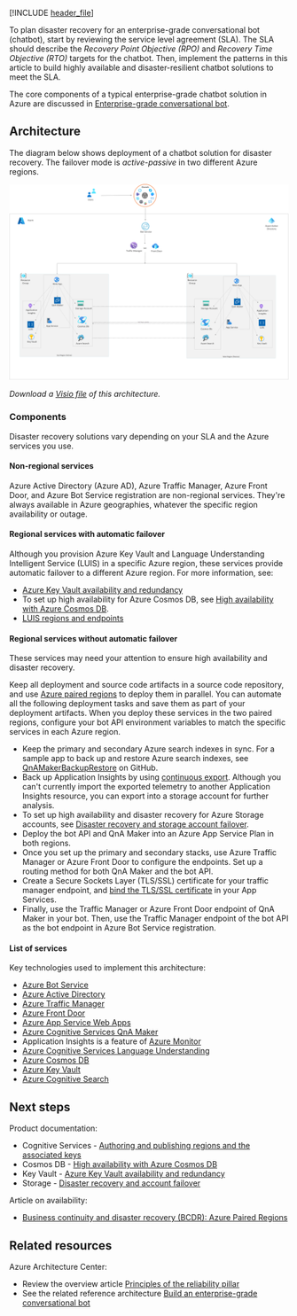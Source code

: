 [!INCLUDE [header_file](../../../includes/sol-idea-header.md)]

To plan disaster recovery for an enterprise-grade conversational bot (chatbot), start by reviewing the service level agreement (SLA). The SLA should describe the *Recovery Point Objective (RPO)* and *Recovery Time Objective (RTO)* targets for the chatbot. Then, implement the patterns in this article to build highly available and disaster-resilient chatbot solutions to meet the SLA.

The core components of a typical enterprise-grade chatbot solution in Azure are discussed in [Enterprise-grade conversational bot](../../reference-architectures/ai/conversational-bot.yml).

## Architecture

The diagram below shows deployment of a chatbot solution for disaster recovery. The failover mode is *active-passive* in two different Azure regions.

![Architecture diagram: deployment of a chatbot solution for disaster recovery, with active-passive failover mode in two different Azure regions.](../media/chatbot-with-failover-two-regions.png)

*Download a [Visio file](https://arch-center.azureedge.net/Bot_DR.vsdx) of this architecture.*

### Components

Disaster recovery solutions vary depending on your SLA and the Azure services you use.

#### Non-regional services

Azure Active Directory (Azure AD), Azure Traffic Manager, Azure Front Door, and Azure Bot Service registration are non-regional services. They're always available in Azure geographies, whatever the specific region availability or outage.

#### Regional services with automatic failover

Although you provision Azure Key Vault and Language Understanding Intelligent Service (LUIS) in a specific Azure region, these services provide automatic failover to a different Azure region. For more information, see:

- [Azure Key Vault availability and redundancy](/azure/key-vault/key-vault-disaster-recovery-guidance)
- To set up high availability for Azure Cosmos DB, see [High availability with Azure Cosmos DB](/azure/cosmos-db/high-availability).
- [LUIS regions and endpoints](/azure/cognitive-services/luis/luis-reference-regions)

#### Regional services without automatic failover

These services may need your attention to ensure high availability and disaster recovery.

Keep all deployment and source code artifacts in a source code repository, and use [Azure paired regions](/azure/best-practices-availability-paired-regions) to deploy them in parallel. You can automate all the following deployment tasks and save them as part of your deployment artifacts. When you deploy these services in the two paired regions, configure your bot API environment variables to match the specific services in each Azure region.

- Keep the primary and secondary Azure search indexes in sync. For a sample app to back up and restore Azure search indexes, see [QnAMakerBackupRestore](https://github.com/pchoudhari/QnAMakerBackupRestore) on GitHub.
- Back up Application Insights by using [continuous export](/azure/azure-monitor/app/export-telemetry). Although you can't currently import the exported telemetry to another Application Insights resource, you can export into a storage account for further analysis.
- To set up high availability and disaster recovery for Azure Storage accounts, see [Disaster recovery and storage account failover](/azure/storage/common/storage-disaster-recovery-guidance).
- Deploy the bot API and QnA Maker into an Azure App Service Plan in both regions.
- Once you set up the primary and secondary stacks, use Azure Traffic Manager or Azure Front Door to configure the endpoints. Set up a routing method for both QnA Maker and the bot API.
- Create a Secure Sockets Layer (TLS/SSL) certificate for your traffic manager endpoint, and [bind the TLS/SSL certificate](/azure/app-service/configure-ssl-bindings) in your App Services.
- Finally, use the Traffic Manager or Azure Front Door endpoint of QnA Maker in your bot. Then, use the Traffic Manager endpoint of the bot API as the bot endpoint in Azure Bot Service registration.

#### List of services

Key technologies used to implement this architecture:

- [Azure Bot Service](https://azure.microsoft.com/services/bot-service)
- [Azure Active Directory](https://azure.microsoft.com/services/active-directory)
- [Azure Traffic Manager](https://azure.microsoft.com/services/traffic-manager)
- [Azure Front Door](https://azure.microsoft.com/services/frontdoor)
- [Azure App Service Web Apps](https://azure.microsoft.com/services/app-service/web)
- [Azure Cognitive Services QnA Maker](https://azure.microsoft.com/services/cognitive-services/qna-maker)
- Application Insights is a feature of [Azure Monitor](https://azure.microsoft.com/services/monitor)
- [Azure Cognitive Services Language Understanding](https://azure.microsoft.com/services/cognitive-services/language-understanding-intelligent-service)
- [Azure Cosmos DB](https://azure.microsoft.com/services/cosmos-db)
- [Azure Key Vault](https://azure.microsoft.com/services/key-vault)
- [Azure Cognitive Search](https://azure.microsoft.com/services/search)

## Next steps

Product documentation:

- Cognitive Services - [Authoring and publishing regions and the associated keys](/azure/cognitive-services/luis/luis-reference-regions)
- Cosmos DB - [High availability with Azure Cosmos DB](/azure/cosmos-db/high-availability)
- Key Vault - [Azure Key Vault availability and redundancy](/azure/key-vault/key-vault-disaster-recovery-guidance)
- Storage - [Disaster recovery and account failover](/azure/storage/common/storage-disaster-recovery-guidance)

Article on availability:

- [Business continuity and disaster recovery (BCDR): Azure Paired Regions](/azure/best-practices-availability-paired-regions)

## Related resources

Azure Architecture Center:

- Review the overview article [Principles of the reliability pillar](/azure/architecture/framework/resiliency/principles)
- See the related reference architecture [Build an enterprise-grade conversational bot](../../reference-architectures/ai/conversational-bot.yml)
